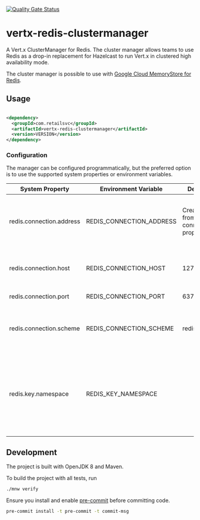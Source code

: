 [![Quality Gate Status](https://sonarcloud.io/api/project_badges/measure?project=extenda_vertx-redis-clustermanager&metric=alert_status&token=6d4cad0689d8f37a1f02630ddac30099ded3050c)](https://sonarcloud.io/summary/new_code?id=extenda_vertx-redis-clustermanager)

# vertx-redis-clustermanager

A Vert.x ClusterManager for Redis. The cluster manager allows teams to use Redis as a drop-in replacement for Hazelcast
to run Vert.x in clustered high availability mode.

The cluster manager is possible to use with
[Google Cloud MemoryStore for Redis](https://cloud.google.com/memorystore/docs/redis).

## Usage

```xml

<dependency>
  <groupId>com.retailsvc</groupId>
  <artifactId>vertx-redis-clustermanager</artifactId>
  <version>VERSION</version>
</dependency>
```

### Configuration

The manager can be configured programmatically, but the preferred option is to use the supported system properties or
environment variables.

| System Property          | Environment Variable     | Default                                  | Description                                                                                                      |
|--------------------------|--------------------------|------------------------------------------|------------------------------------------------------------------------------------------------------------------|
| redis.connection.address | REDIS_CONNECTION_ADDRESS | Created from other connection properties | Set the fully qualified Redis address. This is an optional property.                                             |
| redis.connection.host    | REDIS_CONNECTION_HOST    | 127.0.0.1                                | The Redis server hostname or IP address.                                                                         |
| redis.connection.port    | REDIS_CONNECTION_PORT    | 6379                                     | The Redis server port.                                                                                           |
| redis.connection.scheme  | REDIS_CONNECTION_SCHEME  | redis                                    | The Redis scheme. Use <code>redis</code> for TCP and <code>rediss</code> for TLS.                                |
| redis.key.namespace      | REDIS_KEY_NAMESPACE      |                                          | Optional namespace to prefix all keys with. This is useful if the Redis instance is shared by multiple services. |

## Development

The project is built with OpenJDK 8 and Maven.

To build the project with all tests, run
```bash
./mnw verify
```

Ensure you install and enable [pre-commit](https://pre-commit.com) before committing code.

```bash
pre-commit install -t pre-commit -t commit-msg
```
